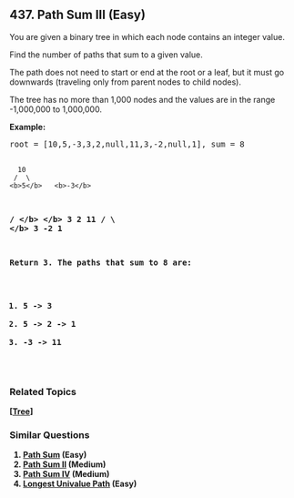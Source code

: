 <!--|This file generated by command(leetcode description); DO NOT EDIT.    |-->
<!--+----------------------------------------------------------------------+-->
<!--|@author    Openset <openset.wang@gmail.com>                           |-->
<!--|@link      https://github.com/openset                                 |-->
<!--|@home      https://github.com/openset/leetcode                        |-->
<!--+----------------------------------------------------------------------+-->

## 437. Path Sum III (Easy)

<p>You are given a binary tree in which each node contains an integer value.</p>

<p>Find the number of paths that sum to a given value.</p>

<p>The path does not need to start or end at the root or a leaf, but it must go downwards
(traveling only from parent nodes to child nodes).</p>

<p>The tree has no more than 1,000 nodes and the values are in the range -1,000,000 to 1,000,000.

<p><b>Example:</b>
<pre>
root = [10,5,-3,3,2,null,11,3,-2,null,1], sum = 8

      10
     /  \
    <b>5</b>   <b>-3</b>
   <b>/</b> <b>\</b>    <b>\</b>
  <b>3</b>   <b>2</b>   <b>11</b>
 / \   <b>\</b>
3  -2   <b>1</b>

Return 3. The paths that sum to 8 are:

1.  5 -> 3
2.  5 -> 2 -> 1
3. -3 -> 11
</pre>
</p>

### Related Topics
[[Tree](https://github.com/openset/leetcode/tree/master/tag/tree/README.md)] 

### Similar Questions
  1. [Path Sum](https://github.com/openset/leetcode/tree/master/problems/path-sum) (Easy)
  1. [Path Sum II](https://github.com/openset/leetcode/tree/master/problems/path-sum-ii) (Medium)
  1. [Path Sum IV](https://github.com/openset/leetcode/tree/master/problems/path-sum-iv) (Medium)
  1. [Longest Univalue Path](https://github.com/openset/leetcode/tree/master/problems/longest-univalue-path) (Easy)
